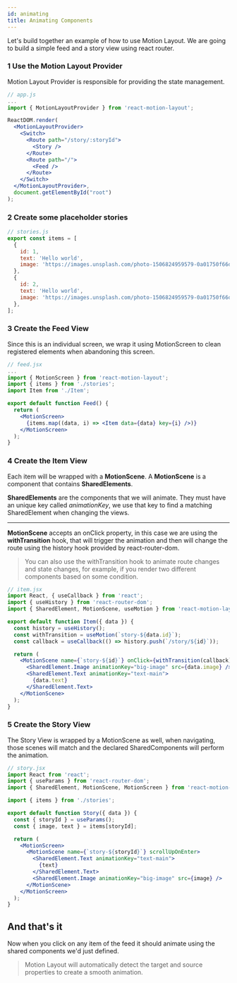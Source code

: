 ```yaml
---
id: animating
title: Animating Components
---
```


Let's build together an example of how to use Motion Layout.
We are going to build a simple feed and a story view using react router.

### 1 Use the Motion Layout Provider
Motion Layout Provider is responsible for providing the state management.
```jsx {6,15}
// app.js
...
import { MotionLayoutProvider } from 'react-motion-layout';

ReactDOM.render(
  <MotionLayoutProvider>
    <Switch>
      <Route path="/story/:storyId">
        <Story />
      </Route>
      <Route path="/">
        <Feed />
      </Route>
    </Switch>
  </MotionLayoutProvider>,
  document.getElementById("root")
);
```

### 2 Create some placeholder stories
```jsx
// stories.js
export const items = [
  {
    id: 1,
    text: 'Hello world',
    image: 'https://images.unsplash.com/photo-1506824959579-0a01750f66de?ixlib=rb-1.2.1&auto=format&fit=crop&w=300&q=100',
  },
  {
    id: 2,
    text: 'Hello world',
    image: 'https://images.unsplash.com/photo-1506824959579-0a01750f66de?ixlib=rb-1.2.1&auto=format&fit=crop&w=300&q=100',
  },
];
```

### 3 Create the Feed View
Since this is an individual screen, we wrap it using MotionScreen to clean registered elements when
abandoning this screen.
```jsx
// feed.jsx
...
import { MotionScreen } from 'react-motion-layout';
import { items } from './stories';
import Item from './Item';

export default function Feed() {
  return (
    <MotionScreen>
      {items.map((data, i) => <Item data={data} key={i} />)}
    </MotionScreen>
  );
}
```

### 4 Create the Item View
Each item will be wrapped with a **MotionScene**.
A **MotionScene** is a component that contains **SharedElements**.

**SharedElements** are the components that we will animate. They must have an unique key called *animationKey*, we use that key to find a matching SharedElement when changing the views.
___
**MotionScene** accepts an onClick property, in this case we are using the **withTransition** hook, that will trigger the animation
and then will change the route using the history hook provided by react-router-dom.

> You can also use the withTransition hook to animate route changes and state changes, for example, if you render two different components based on some condition.

```jsx {8,12-17}
// item.jsx
import React, { useCallback } from 'react';
import { useHistory } from 'react-router-dom';
import { SharedElement, MotionScene, useMotion } from 'react-motion-layout';

export default function Item({ data }) {
  const history = useHistory();
  const withTransition = useMotion(`story-${data.id}`);
  const callback = useCallback(() => history.push(`/story/${id}`));

  return (
    <MotionScene name={`story-${id}`} onClick={withTransition(callback)}>
      <SharedElement.Image animationKey="big-image" src={data.image} />
      <SharedElement.Text animationKey="text-main">
        {data.text}
      </SharedElement.Text>
    </MotionScene>
  );
}
```

### 5 Create the Story View
The Story View is wrapped by a MotionScene as well, when navigating, those scenes will match and the declared SharedComponents will perform the animation.

```jsx {0}
// story.jsx
import React from 'react';
import { useParams } from 'react-router-dom';
import { SharedElement, MotionScene, MotionScreen } from 'react-motion-layout';

import { items } from './stories';

export default function Story({ data }) {
  const { storyId } = useParams();
  const { image, text } = items[storyId];

  return (
    <MotionScreen>
      <MotionScene name={`story-${storyId}`} scrollUpOnEnter>
        <SharedElement.Text animationKey="text-main">
          {text}
        </SharedElement.Text>
        <SharedElement.Image animationKey="big-image" src={image} />
      </MotionScene>
    </MotionScreen>
  );
}
```

## And that's it
Now when you click on any item of the feed it should animate using the shared components we'd just defined.

> Motion Layout will automatically detect the target and source properties to create a smooth animation.
